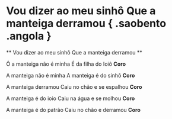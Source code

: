 # Vou dizer ao meu sinhô Que a manteiga derramou { .saobento .angola }

**
Vou dizer ao meu sinhô
Que a manteiga derramou
**

Ô a manteiga não é minha
É da filha do Ioiô
**Coro**

A manteiga não é minha
A manteiga é do sinhô
**Coro**

A manteiga derramou
Caiu no chão e se espalhou
**Coro**

A manteiga é do ioio
Caiu na água e se molhou
**Coro**

A manteiga é do patrão
Caiu no chão e derramou
**Coro**